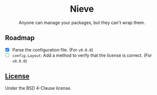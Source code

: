 <div align="center">
    <h1>Nieve</h1>
    <p>Anyone can manage your packages, but they can't wrap them.</p>
</div>

## Roadmap
- [x] Parse the configuration file. (For `v0.0.0`)
- [ ] `config.Layout`: Add a method to verify that the license is correct. (For `v0.0.0`)

## [License](LICENSE)
Under the BSD 4-Clause license.